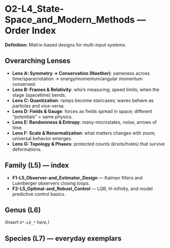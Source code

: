 # O2-L4_State-Space_and_Modern_Methods — Order Index
**Definition:** Matrix-based designs for multi-input systems.

## Overarching Lenses

- **Lens A: Symmetry -> Conservation (Noether)**: sameness across time/space/rotation → energy/momentum/angular momentum conserved.
- **Lens B: Frames & Relativity**: who’s measuring; speed limits; when the stage (spacetime) bends.
- **Lens C: Quantization**: ramps become staircases; waves behave as particles and vice-versa.
- **Lens D: Fields & Gauge**: forces as fields spread in space; different “potentials” = same physics.
- **Lens E: Randomness & Entropy**: many-microstates, noise, arrows of time.
- **Lens F: Scale & Renormalization**: what matters changes with zoom; universal behavior emerges.
- **Lens G: Topology & Phases**: protected counts (knots/holes) that survive deformations.

## Family (L5) — index
- **F1-L5_Observer-and_Estimator_Design** — Kalman filters and Luenberger observers closing loops.
- **F2-L5_Optimal-and_Robust_Control** — LQR, H-infinity, and model predictive control basics.

## Genus (L6)
_(Insert `G*-L6_*` here.)_

## Species (L7) — everyday exemplars

